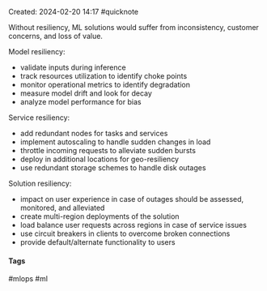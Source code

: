 Created: 2024-02-20 14:17
#quicknote

Without resiliency, ML solutions would suffer from inconsistency, customer concerns, and loss of value.

Model resiliency:
- validate inputs during inference
- track resources utilization to identify choke points
- monitor operational metrics to identify degradation
- measure model drift and look for decay
- analyze model performance for bias

Service resiliency:
- add redundant nodes for tasks and services
- implement autoscaling to handle sudden changes in load
- throttle incoming requests to alleviate sudden bursts
- deploy in additional locations for geo-resiliency
- use redundant storage schemes to handle disk outages

Solution resiliency:
- impact on user experience in case of outages should be assessed, monitored, and alleviated
- create multi-region deployments of the solution
- load balance user requests across regions in case of service issues
- use circuit breakers in clients to overcome broken connections
- provide default/alternate functionality to users

#### Tags
#mlops #ml